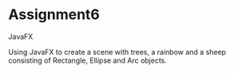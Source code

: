 # Assignment6
 JavaFX

Using JavaFX to create a scene with trees, a rainbow and a sheep consisting of Rectangle, Ellipse and Arc objects.
